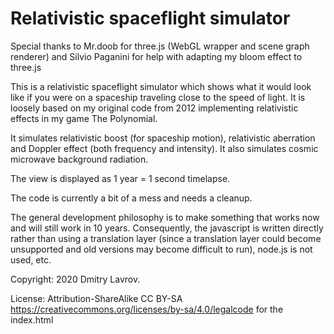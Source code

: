 # Relativistic spaceflight simulator

Special thanks to Mr.doob for three.js (WebGL wrapper and scene graph renderer) and Silvio Paganini for help with adapting my bloom effect to three.js

This is a relativistic spaceflight simulator which shows what it would look like if you were on a 
spaceship traveling close to the speed of light. 
It is loosely based on my original code from 2012 implementing relativistic effects in my game The Polynomial. 

It simulates relativistic boost (for spaceship motion), relativistic aberration and Doppler effect (both frequency and intensity). It also simulates cosmic microwave background radiation.

The view is displayed as 1 year = 1 second timelapse. 

The code is currently a bit of a mess and needs a cleanup.

The general development philosophy is to make something that works now and will still work in 10 years. Consequently, the javascript is written directly rather than using a translation layer (since a translation layer could become unsupported and old versions may become difficult to run), node.js is not used, etc.

Copyright: 2020 Dmitry Lavrov.

License: Attribution-ShareAlike CC BY-SA https://creativecommons.org/licenses/by-sa/4.0/legalcode for the index.html
